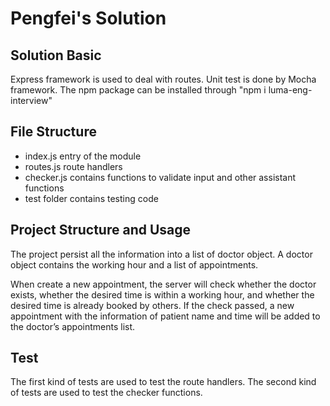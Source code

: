 # Pengfei's Solution

## Solution Basic

Express framework is used to deal with routes. Unit test is done by Mocha framework. The npm package can be installed through "npm i luma-eng-interview"

## File Structure

- index.js entry of the module
- routes.js route handlers
- checker.js contains functions to validate input and other assistant functions
- test folder contains testing code

## Project Structure and Usage

The project persist all the information into a list of doctor object.
A doctor object contains the working hour and a list of appointments.

When create a new appointment, the server will check whether the doctor exists, whether the desired time is within a working hour, and whether the desired time is already booked by others. If the check passed, a new appointment with the information of patient name and time will be added to the doctor’s appointments list.

## Test

The first kind of tests are used to test the route handlers. The second kind of tests are used to test the checker functions.
